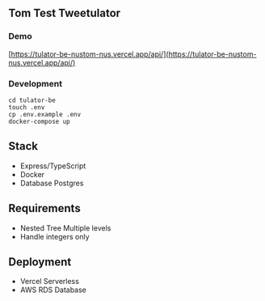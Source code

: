 ## Tom Test Tweetulator

### Demo
[https://tulator-be-nustom-nus.vercel.app/api/](https://tulator-be-nustom-nus.vercel.app/api/)

### Development
```
cd tulator-be
touch .env
cp .env.example .env
docker-compose up
```

## Stack
- Express/TypeScript
- Docker
- Database Postgres

## Requirements
- Nested Tree Multiple levels
- Handle integers only

## Deployment
- Vercel Serverless
- AWS RDS Database
